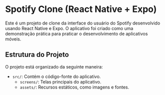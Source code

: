 # Spotify Clone (React Native + Expo)

Este é um projeto de clone da interface do usuário do Spotify desenvolvido usando React Native e Expo. O aplicativo foi criado como uma demonstração prática para praticar o desenvolvimento de aplicativos móveis.

## Estrutura do Projeto

O projeto está organizado da seguinte maneira:

- `src/`: Contém o código-fonte do aplicativo.
  - `screens/`: Telas principais do aplicativo.
  - `assets/`: Recursos estáticos, como imagens e fontes.
